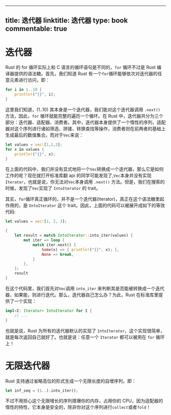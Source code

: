 
---
title: 迭代器
linktitle: 迭代器
type: book
commentable: true
---

# 迭代器

Rust 的 for 循环实际上和 C 语言的循环语句是不同的，`for` 循环不过是 Rust 编译器提供的语法糖。首先，我们知道 Rust 有一个`for`循环能够依次对迭代器的任意元素进行访问，即：

```rust
for i in 1..10 {
    println!("{}", i);
}
```

这里我们知道，(1..10) 其本身是一个迭代器，我们能对这个迭代器调用 `.next()` 方法，因此，`for` 循环就能完整的遍历一个循环。在 Rust 中，迭代器共分为三个部分：迭代器、适配器、消费者。其中，迭代器本身提供了一个惰性的序列，适配器对这个序列进行诸如筛选、拼接、转换查找等操作，消费者则在前两者的基础上生成最后的数值集合。而对于`Vec`来说：

```rs
let values = vec![1,2,3];
for x in values {
    println!("{}", x);
}
```

在上面的代码中，我们并没有显式地将一个`Vec`转换成一个迭代器，那么它是如何工作的呢？现在就打开标准库翻 api 的同学可能发现了,`Vec`本身并没有实现 `Iterator`，也就是说，你无法对`Vec`本身调用 `.next()` 方法。但是，我们在搜索的时候，发现了`Vec`实现了 `IntoIterator` 的 trait。

其实，`for`循环真正循环的，并不是一个迭代器(Iterator)，真正在这个语法糖里起作用的，是 `IntoIterator` 这个 trait。因此，上面的代码可以被展开成如下的等效代码:

```rust
let values = vec![1, 2, 3];

{
    let result = match IntoIterator::into_iter(values) {
        mut iter => loop {
            match iter.next() {
                Some(x) => { println!("{}", x); },
                None => break,
            }
        },
    };
    result
}
```

在这个代码里，我们首先对`Vec`调用 `into_iter` 来判断其是否能被转换成一个迭代器，如果能，则进行迭代。那么，迭代器自己怎么办？为此，Rust 在标准库里提供了一个实现：

```rust
impl<I: Iterator> IntoIterator for I {
    // ...
}
```

也就是说，Rust 为所有的迭代器默认的实现了 `IntoIterator`，这个实现很简单，就是每次返回自己就好了。也就是说：任意一个 `Iterator` 都可以被用在 `for` 循环上！

# 无限迭代器

Rust 支持通过省略高位的形式生成一个无限长度的自增序列，即：

```rust
let inf_seq = (1..).into_iter();
```

不过不用担心这个无限增长的序列撑爆你的内存，占用你的 CPU，因为适配器的惰性的特性，它本身是安全的，除非你对这个序列进行`collect`或者`fold`！

    